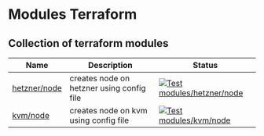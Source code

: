 # Modules Terraform

## Collection of terraform modules

|Name|Description|Status|
|---|---|---|
|[hetzner/node](https://github.com/labrats-work/modules-terraform/modules/hetzner/node)|creates node on hetzner using config file|[![Test modules/hetzner/node](https://github.com/labrats-work/modules-terraform/actions/workflows/test-hetzner.yml/badge.svg)](https://github.com/labrats-work/modules-terraform/actions/workflows/test-hetzner.yml)|
|[kvm/node](https://github.com/labrats-work/modules-terraform/modules/kvm/node)|creates node on kvm using config file|[![Test modules/kvm/node](https://github.com/labrats-work/modules-terraform/actions/workflows/test-kvm.yml/badge.svg)](https://github.com/labrats-work/modules-terraform/actions/workflows/test-kvm.yml)|
